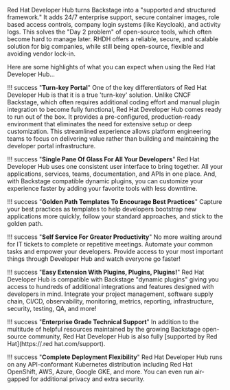 Red Hat Developer Hub turns Backstage into a "supported and structured framework." It adds 24/7 enterprise support, secure container images, role based access controls, company login systems (like Keycloak), and activity logs. This solves the "Day 2 problem" of open-source tools, which often become hard to manage later. RHDH offers a reliable, secure, and scalable solution for big companies, while still being open-source, flexible and avoiding vendor lock-in.


Here are some highlights of what you can expect when using the Red Hat Developer Hub...

!!! success "**Turn-key Portal**"
    One of the key differentiators of Red Hat Developer Hub is that it is a true 'turn-key' solution. Unlike CNCF Backstage, which often requires additional coding effort and manual plugin integration to become fully functional, Red Hat Developer Hub comes ready to run out of the box. It provides a pre-configured, production-ready environment that eliminates the need for extensive setup or deep customization. This streamlined experience allows platform engineering teams to focus on delivering value rather than building and maintaining the developer portal infrastructure.

!!! success "**Single Pane Of Glass For All Your Developers**"
    Red Hat Developer Hub uses one consistent user interface to bring together. All your applications, services, teams, documentation, and APIs in one place. And, with Backstage compatible dynamic plugins, you can customize your experience faster by adding your favorite tools with less downtime.

!!! success "**Golden Path Templates To Encourage Best Practices**"
    Capture your best practices as templates to help developers bootstrap new applications more quickly, follow your standard approaches, and stick to the golden path.

!!! success "**Self Service For Greater Productivity**"
    No more waiting around for IT tickets to complete or repetitive meetings. Automate your common tasks and empower your developers. Provide access to your most important things through Developer Hub and watch everyone go faster!

!!! success "**Easy Extension With Plugins, Plugins, Plugins!**"
    Red Hat Developer Hub is compatible with Backstage "dynamic plugins" giving you access to hundreds of additional integrations and features designed with developers in mind. Integrate your project management, software supply chain, CI/CD, observability, monitoring, metrics, reporting, infrastructure, security, testing, QA, and more!

!!! success "**Enterprise Grade Technical Support**"
    In addition to the multitude of helpful resources maintained by the growing Backstage open-source community, Red Hat Developer Hub is also fully [supported by Red Hat](https://.red hat.com/support).

!!! success "**Complete Deployment Flexibility**"
    Red Hat Developer Hub runs on any API-conformant Kubernetes distribution including Red Hat OpenShift, AWS, Azure, Google GKE, and more. You can even run air-gapped for additional privacy and extra security.

